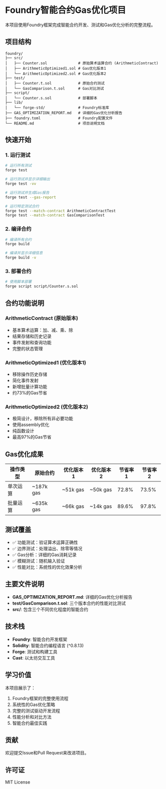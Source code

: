 # Foundry智能合约Gas优化项目

本项目使用Foundry框架完成智能合约开发、测试和Gas优化分析的完整流程。

## 项目结构

```
foundry/
├── src/
│   ├── Counter.sol              # 原始算术运算合约 (ArithmeticContract)
│   ├── ArithmeticOptimized1.sol # Gas优化版本1
│   └── ArithmeticOptimized2.sol # Gas优化版本2
├── test/
│   ├── Counter.t.sol            # 原始合约测试
│   └── GasComparison.t.sol      # Gas对比测试
├── script/
│   └── Counter.s.sol            # 部署脚本
├── lib/
│   └── forge-std/               # Foundry标准库
├── GAS_OPTIMIZATION_REPORT.md   # 详细的Gas优化分析报告
├── foundry.toml                 # Foundry配置文件
└── README.md                    # 项目说明文档
```

## 快速开始

### 1. 运行测试

```bash
# 运行所有测试
forge test

# 运行测试并显示详细输出
forge test -vv

# 运行测试并生成Gas报告
forge test --gas-report

# 运行特定测试合约
forge test --match-contract ArithmeticContractTest
forge test --match-contract GasComparisonTest
```

### 2. 编译合约

```bash
# 编译所有合约
forge build

# 编译并显示详细信息
forge build -v
```

### 3. 部署合约

```bash
# 使用脚本部署
forge script script/Counter.s.sol
```

## 合约功能说明

### ArithmeticContract (原始版本)
- 基本算术运算：加、减、乘、除
- 结果存储和历史记录
- 事件发射和查询功能
- 完整的状态管理

### ArithmeticOptimized1 (优化版本1)
- 移除操作历史存储
- 简化事件发射
- 新增批量计算功能
- 约73%的Gas节省

### ArithmeticOptimized2 (优化版本2)
- 极简设计，移除所有非必要功能
- 使用assembly优化
- 纯函数设计
- 最高97%的Gas节省

## Gas优化成果

| 操作类型 | 原始合约 | 优化版本1 | 优化版本2 | 节省率1 | 节省率2 |
|---------|---------|----------|----------|---------|----------|
| 单次运算 | ~187k gas | ~51k gas | ~50k gas | 72.8% | 73.5% |
| 批量运算 | ~635k gas | ~66k gas | ~14k gas | 89.6% | 97.8% |

## 测试覆盖

- ✅ 功能测试：验证算术运算正确性
- ✅ 边界测试：处理溢出、除零等情况
- ✅ Gas分析：详细的Gas消耗记录
- ✅ 模糊测试：随机输入验证
- ✅ 性能对比：系统性的优化效果分析

## 主要文件说明

- **GAS_OPTIMIZATION_REPORT.md**: 详细的Gas优化分析报告
- **test/GasComparison.t.sol**: 三个版本合约的性能对比测试
- **src/**: 包含三个不同优化程度的智能合约

## 技术栈

- **Foundry**: 智能合约开发框架
- **Solidity**: 智能合约编程语言 (^0.8.13)
- **Forge**: 测试和构建工具
- **Cast**: 以太坊交互工具

## 学习价值

本项目展示了：
1. Foundry框架的完整使用流程
2. 系统性的Gas优化策略
3. 完整的测试驱动开发流程
4. 性能分析和对比方法
5. 智能合约最佳实践

## 贡献

欢迎提交Issue和Pull Request来改进项目。

## 许可证

MIT License
